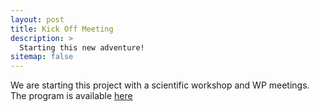 ```yaml
---
layout: post
title: Kick Off Meeting
description: >
  Starting this new adventure!
sitemap: false
---
```


We are starting this project with a scientific workshop and WP meetings.
The program is available [here](/downloads/kickoffmeeting.docx)
